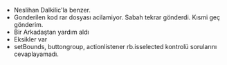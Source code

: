 - Neslihan Dalkilic'la benzer.
- Gonderilen kod rar dosyası acilamiyor. Sabah tekrar gönderdi. Kısmi geç gönderim.
- Bir Arkadaştan yardım aldı
- Eksikler var
- setBounds, buttongroup, actionlistener rb.isselected kontrolü sorularını cevaplayamadı.

